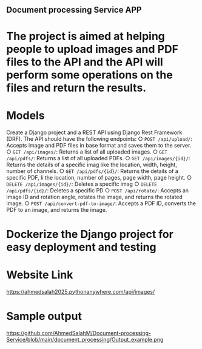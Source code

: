 ## Document processing Service APP
# The project is aimed at helping people to upload images and PDF files to the API and the API will perform some operations on the files and return the results.
# Models
Create a Django project and a REST API using Django Rest Framework (DRF).
The API should have the following endpoints:
○ `POST /api/upload/`: Accepts image and PDF files in base
format and saves them to the server.
○ `GET /api/images/`: Returns a list of all uploaded images.
○ `GET /api/pdfs/`: Returns a list of all uploaded PDFs.
○ `GET /api/images/{id}/`: Returns the details of a specific imag
like the location, width, height, number of channels.
○ `GET /api/pdfs/{id}/`: Returns the details of a specific PDF, li
the location, number of pages, page width, page height.
○ `DELETE /api/images/{id}/`: Deletes a specific imag
○ `DELETE /api/pdfs/{id}/`: Deletes a specific PD
○ `POST /api/rotate/`: Accepts an image ID and rotation angle,
rotates the image, and returns the rotated image.
○ `POST /api/convert-pdf-to-image/`: Accepts a PDF ID, converts
the PDF to an image, and returns the image.
# Dockerize the Django project for easy deployment and testing
# Website Link
https://ahmedsalah2025.pythonanywhere.com/api/images/
# Sample output
https://github.com/AhmedSalahM/Document-processing-Service/blob/main/document_processing/Output_example.png

